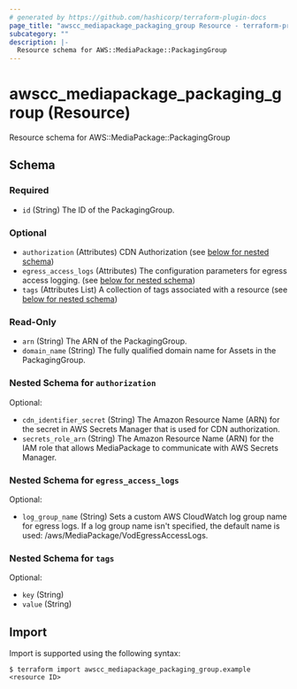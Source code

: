 ```yaml
---
# generated by https://github.com/hashicorp/terraform-plugin-docs
page_title: "awscc_mediapackage_packaging_group Resource - terraform-provider-awscc"
subcategory: ""
description: |-
  Resource schema for AWS::MediaPackage::PackagingGroup
---
```


# awscc_mediapackage_packaging_group (Resource)

Resource schema for AWS::MediaPackage::PackagingGroup



<!-- schema generated by tfplugindocs -->
## Schema

### Required

- `id` (String) The ID of the PackagingGroup.

### Optional

- `authorization` (Attributes) CDN Authorization (see [below for nested schema](#nestedatt--authorization))
- `egress_access_logs` (Attributes) The configuration parameters for egress access logging. (see [below for nested schema](#nestedatt--egress_access_logs))
- `tags` (Attributes List) A collection of tags associated with a resource (see [below for nested schema](#nestedatt--tags))

### Read-Only

- `arn` (String) The ARN of the PackagingGroup.
- `domain_name` (String) The fully qualified domain name for Assets in the PackagingGroup.

<a id="nestedatt--authorization"></a>
### Nested Schema for `authorization`

Optional:

- `cdn_identifier_secret` (String) The Amazon Resource Name (ARN) for the secret in AWS Secrets Manager that is used for CDN authorization.
- `secrets_role_arn` (String) The Amazon Resource Name (ARN) for the IAM role that allows MediaPackage to communicate with AWS Secrets Manager.


<a id="nestedatt--egress_access_logs"></a>
### Nested Schema for `egress_access_logs`

Optional:

- `log_group_name` (String) Sets a custom AWS CloudWatch log group name for egress logs. If a log group name isn't specified, the default name is used: /aws/MediaPackage/VodEgressAccessLogs.


<a id="nestedatt--tags"></a>
### Nested Schema for `tags`

Optional:

- `key` (String)
- `value` (String)

## Import

Import is supported using the following syntax:

```shell
$ terraform import awscc_mediapackage_packaging_group.example <resource ID>
```
